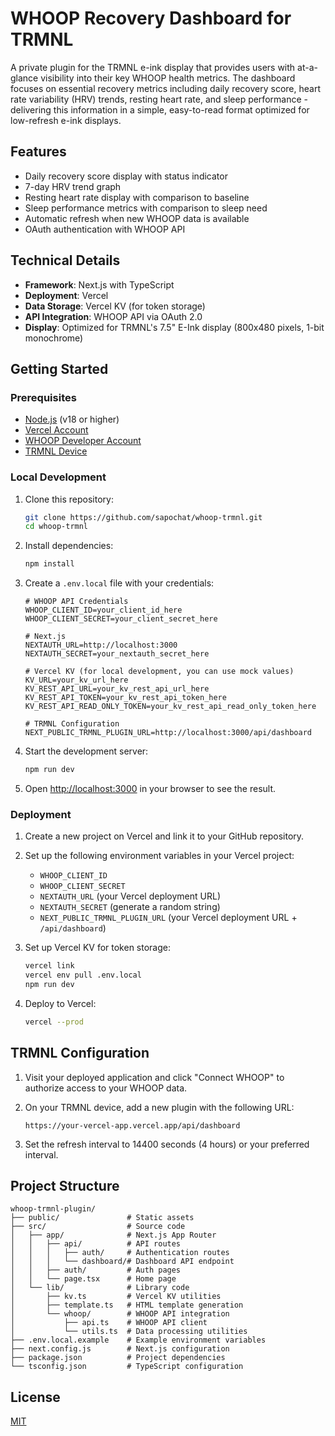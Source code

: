 # WHOOP Recovery Dashboard for TRMNL

A private plugin for the TRMNL e-ink display that provides users with at-a-glance visibility into their key WHOOP health metrics. The dashboard focuses on essential recovery metrics including daily recovery score, heart rate variability (HRV) trends, resting heart rate, and sleep performance - delivering this information in a simple, easy-to-read format optimized for low-refresh e-ink displays.

## Features

- Daily recovery score display with status indicator
- 7-day HRV trend graph
- Resting heart rate display with comparison to baseline
- Sleep performance metrics with comparison to sleep need
- Automatic refresh when new WHOOP data is available
- OAuth authentication with WHOOP API

## Technical Details

- **Framework**: Next.js with TypeScript
- **Deployment**: Vercel
- **Data Storage**: Vercel KV (for token storage)
- **API Integration**: WHOOP API via OAuth 2.0
- **Display**: Optimized for TRMNL's 7.5" E-Ink display (800x480 pixels, 1-bit monochrome)

## Getting Started

### Prerequisites

- [Node.js](https://nodejs.org/) (v18 or higher)
- [Vercel Account](https://vercel.com/)
- [WHOOP Developer Account](https://developer.whoop.com/)
- [TRMNL Device](https://usetrmnl.com/)

### Local Development

1. Clone this repository:
   ```bash
   git clone https://github.com/sapochat/whoop-trmnl.git
   cd whoop-trmnl
   ```

2. Install dependencies:
   ```bash
   npm install
   ```

3. Create a `.env.local` file with your credentials:
   ```
   # WHOOP API Credentials
   WHOOP_CLIENT_ID=your_client_id_here
   WHOOP_CLIENT_SECRET=your_client_secret_here

   # Next.js
   NEXTAUTH_URL=http://localhost:3000
   NEXTAUTH_SECRET=your_nextauth_secret_here

   # Vercel KV (for local development, you can use mock values)
   KV_URL=your_kv_url_here
   KV_REST_API_URL=your_kv_rest_api_url_here
   KV_REST_API_TOKEN=your_kv_rest_api_token_here
   KV_REST_API_READ_ONLY_TOKEN=your_kv_rest_api_read_only_token_here

   # TRMNL Configuration
   NEXT_PUBLIC_TRMNL_PLUGIN_URL=http://localhost:3000/api/dashboard
   ```

4. Start the development server:
   ```bash
   npm run dev
   ```

5. Open [http://localhost:3000](http://localhost:3000) in your browser to see the result.

### Deployment

1. Create a new project on Vercel and link it to your GitHub repository.

2. Set up the following environment variables in your Vercel project:
   - `WHOOP_CLIENT_ID`
   - `WHOOP_CLIENT_SECRET`
   - `NEXTAUTH_URL` (your Vercel deployment URL)
   - `NEXTAUTH_SECRET` (generate a random string)
   - `NEXT_PUBLIC_TRMNL_PLUGIN_URL` (your Vercel deployment URL + `/api/dashboard`)

3. Set up Vercel KV for token storage:
   ```bash
   vercel link
   vercel env pull .env.local
   npm run dev
   ```

4. Deploy to Vercel:
   ```bash
   vercel --prod
   ```

## TRMNL Configuration

1. Visit your deployed application and click "Connect WHOOP" to authorize access to your WHOOP data.

2. On your TRMNL device, add a new plugin with the following URL:
   ```
   https://your-vercel-app.vercel.app/api/dashboard
   ```

3. Set the refresh interval to 14400 seconds (4 hours) or your preferred interval.

## Project Structure

```
whoop-trmnl-plugin/
├── public/               # Static assets
├── src/                  # Source code
│   ├── app/              # Next.js App Router
│   │   ├── api/          # API routes
│   │   │   ├── auth/     # Authentication routes
│   │   │   └── dashboard/# Dashboard API endpoint
│   │   ├── auth/         # Auth pages
│   │   └── page.tsx      # Home page
│   └── lib/              # Library code
│       ├── kv.ts         # Vercel KV utilities
│       ├── template.ts   # HTML template generation
│       └── whoop/        # WHOOP API integration
│           ├── api.ts    # WHOOP API client
│           └── utils.ts  # Data processing utilities
├── .env.local.example    # Example environment variables
├── next.config.js        # Next.js configuration
├── package.json          # Project dependencies
└── tsconfig.json         # TypeScript configuration
```

## License

[MIT](LICENSE)
